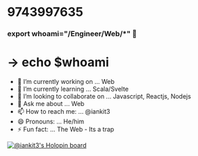 
# 9743997635

### export whoami="/Engineer/Web/*" 👋

<!--
**iankit3/iankit3** is a ✨ _special_ ✨ repository because its `README.md` (this file) appears on your GitHub profile.

Here are some ideas to get you started:

- 🤔 I’m looking for help with ...
-->

# -> echo $whoami

- 🔭 I’m currently working on ... Web
- 🌱 I’m currently learning ... Scala/Svelte
- 👯 I’m looking to collaborate on ... Javascript, Reactjs, Nodejs
- 💬 Ask me about ... Web
- 📫 How to reach me: ... @iankit3
- 😄 Pronouns: ... He/him
- ⚡ Fun fact: ... The Web - Its a trap



[![@iankit3's Holopin board](https://holopin.me/iankit3)](https://holopin.io/@iankit3)
